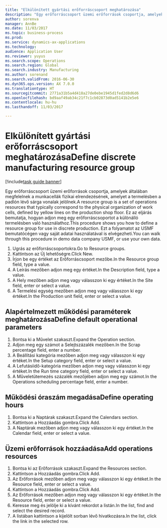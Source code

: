 ```yaml
--- 
title: "Elkülönített gyártási erőforráscsoport meghatározása"
description: "Egy erőforráscsoport üzemi erőforrások csoportja, amelyek általában megfelelnek a munkacellák fizikai elrendezésének, amelyet a termelésben a padlón lévő sárga vonalak jelölnek."
author: sorenva
manager: AnnBe
ms.date: 11/03/2017
ms.topic: business-process
ms.prod: 
ms.service: dynamics-ax-applications
ms.technology: 
audience: Application User
ms.reviewer: yuyus
ms.search.scope: Operations
ms.search.region: Global
ms.search.industry: Manufacturing
ms.author: sorenand
ms.search.validFrom: 2016-06-30
ms.dyn365.ops.version: AX 7.0.0
ms.translationtype: HT
ms.sourcegitcommit: 2771a31b5a4d418a27de0ebe1945d1fed2d8d6d6
ms.openlocfilehash: bd9aaf49ab34c21f7c1cb02873d0ad5141b2e5e6
ms.contentlocale: hu-hu
ms.lasthandoff: 11/03/2017

---
```

# <a name="define-discrete-manufacturing-resource-group"></a><span data-ttu-id="51a07-103">Elkülönített gyártási erőforráscsoport meghatározása</span><span class="sxs-lookup"><span data-stu-id="51a07-103">Define discrete manufacturing resource group</span></span>

[!include[task guide banner](../../includes/task-guide-banner.md)]

<span data-ttu-id="51a07-104">Egy erőforráscsoport üzemi erőforrások csoportja, amelyek általában megfelelnek a munkacellák fizikai elrendezésének, amelyet a termelésben a padlón lévő sárga vonalak jelölnek.</span><span class="sxs-lookup"><span data-stu-id="51a07-104">A resource group is a set of operations resources that typically correspond to the physical organization of work cells, defined by yellow lines on the production shop floor.</span></span> <span data-ttu-id="51a07-105">Ez az eljárás bemutatja, hogyan adjon meg egy erőforráscsoportot a különálló termelésben való használathoz.</span><span class="sxs-lookup"><span data-stu-id="51a07-105">This procedure shows you how to define a resource group for use in discrete production.</span></span> <span data-ttu-id="51a07-106">Ezt a folyamatot az USMF bemutatócégen vagy saját adatai használatával is elvégezheti.</span><span class="sxs-lookup"><span data-stu-id="51a07-106">You can walk through this procedure in demo data company USMF, or use your own data.</span></span>

1. <span data-ttu-id="51a07-107">Ugrás az erőforráscsoportokra.</span><span class="sxs-lookup"><span data-stu-id="51a07-107">Go to Resource groups.</span></span>
2. <span data-ttu-id="51a07-108">Kattintson az Új lehetőségre.</span><span class="sxs-lookup"><span data-stu-id="51a07-108">Click New.</span></span>
3. <span data-ttu-id="51a07-109">Írjon be egy értéket az Erőforráscsoport mezőbe.</span><span class="sxs-lookup"><span data-stu-id="51a07-109">In the Resource group field, type a value.</span></span>
4. <span data-ttu-id="51a07-110">A Leírás mezőben adjon meg egy értéket.</span><span class="sxs-lookup"><span data-stu-id="51a07-110">In the Description field, type a value.</span></span>
5. <span data-ttu-id="51a07-111">A Hely mezőben adjon meg vagy válasszon ki egy értéket.</span><span class="sxs-lookup"><span data-stu-id="51a07-111">In the Site field, enter or select a value.</span></span>
6. <span data-ttu-id="51a07-112">A Termelési egység mezőben adjon meg vagy válasszon ki egy értéket.</span><span class="sxs-lookup"><span data-stu-id="51a07-112">In the Production unit field, enter or select a value.</span></span>

## <a name="define-default-operational-parameters"></a><span data-ttu-id="51a07-113">Alapértelmezett működési paraméterek meghatározása</span><span class="sxs-lookup"><span data-stu-id="51a07-113">Define default operational parameters</span></span>
1. <span data-ttu-id="51a07-114">Bontsa ki a Művelet szakaszt.</span><span class="sxs-lookup"><span data-stu-id="51a07-114">Expand the Operation section.</span></span>
2. <span data-ttu-id="51a07-115">Adjon meg egy számot a Selejtszázalék mezőben.</span><span class="sxs-lookup"><span data-stu-id="51a07-115">In the Scrap percentage field, enter a number.</span></span>
3. <span data-ttu-id="51a07-116">A Beállítási kategória mezőben adjon meg vagy válasszon ki egy értéket.</span><span class="sxs-lookup"><span data-stu-id="51a07-116">In the Setup category field, enter or select a value.</span></span>
4. <span data-ttu-id="51a07-117">A Lefutásiidő-kategória mezőben adjon meg vagy válasszon ki egy értéket.</span><span class="sxs-lookup"><span data-stu-id="51a07-117">In the Run time category field, enter or select a value.</span></span>
5. <span data-ttu-id="51a07-118">A Műveletütemezés százalék mezőjében adjon meg egy számot.</span><span class="sxs-lookup"><span data-stu-id="51a07-118">In the Operations scheduling percentage field, enter a number.</span></span>

## <a name="define-operating-hours"></a><span data-ttu-id="51a07-119">Működési óraszám megadása</span><span class="sxs-lookup"><span data-stu-id="51a07-119">Define operating hours</span></span>
1. <span data-ttu-id="51a07-120">Bontsa ki a Naptárak szakaszt.</span><span class="sxs-lookup"><span data-stu-id="51a07-120">Expand the Calendars section.</span></span>
2. <span data-ttu-id="51a07-121">Kattintson a Hozzáadás gombra.</span><span class="sxs-lookup"><span data-stu-id="51a07-121">Click Add.</span></span>
3. <span data-ttu-id="51a07-122">A Naptárak mezőben adjon meg vagy válasszon ki egy értéket.</span><span class="sxs-lookup"><span data-stu-id="51a07-122">In the Calendar field, enter or select a value.</span></span>

## <a name="add-operations-resources"></a><span data-ttu-id="51a07-123">Üzemi erőforrások hozzáadása</span><span class="sxs-lookup"><span data-stu-id="51a07-123">Add operations resources</span></span>
1. <span data-ttu-id="51a07-124">Bontsa ki az Erőforrások szakaszt.</span><span class="sxs-lookup"><span data-stu-id="51a07-124">Expand the Resources section.</span></span>
2. <span data-ttu-id="51a07-125">Kattintson a Hozzáadás gombra.</span><span class="sxs-lookup"><span data-stu-id="51a07-125">Click Add.</span></span>
3. <span data-ttu-id="51a07-126">Az Erőforrások mezőben adjon meg vagy válasszon ki egy értéket.</span><span class="sxs-lookup"><span data-stu-id="51a07-126">In the Resource field, enter or select a value.</span></span>
4. <span data-ttu-id="51a07-127">Kattintson a Hozzáadás gombra.</span><span class="sxs-lookup"><span data-stu-id="51a07-127">Click Add.</span></span>
5. <span data-ttu-id="51a07-128">Az Erőforrások mezőben adjon meg vagy válasszon ki egy értéket.</span><span class="sxs-lookup"><span data-stu-id="51a07-128">In the Resource field, enter or select a value.</span></span>
6. <span data-ttu-id="51a07-129">Keresse meg és jelölje ki a kívánt rekordot a listán.</span><span class="sxs-lookup"><span data-stu-id="51a07-129">In the list, find and select the desired record.</span></span>
7. <span data-ttu-id="51a07-130">A listában kattintson a kijelölt sorban lévő hivatkozásra.</span><span class="sxs-lookup"><span data-stu-id="51a07-130">In the list, click the link in the selected row.</span></span>



